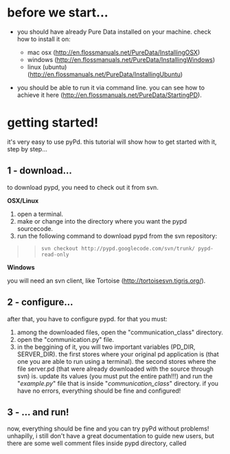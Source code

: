 # before we start... #
  * you should have already Pure Data installed on your machine. check how to install it on:
    * mac osx (http://en.flossmanuals.net/PureData/InstallingOSX)
    * windows (http://en.flossmanuals.net/PureData/InstallingWindows)
    * linux (ubuntu) (http://en.flossmanuals.net/PureData/InstallingUbuntu)

  * you should be able to run it via command line. you can see how to achieve it here (http://en.flossmanuals.net/PureData/StartingPD).


# getting started! #

it's very easy to use pyPd. this tutorial will show how to get started with it, step by step...

## 1 - download... ##
to download pypd, you need to check out it from svn.

**OSX/Linux**

  1. open a terminal.
  1. make or change into the directory where you want the pypd sourcecode.
  1. run the following command to download pypd from the svn repository:
> > `svn checkout http://pypd.googlecode.com/svn/trunk/ pypd-read-only`

**Windows**

you will need an svn client, like Tortoise (http://tortoisesvn.tigris.org/).

## 2 - configure... ##
after that, you have to configure pypd. for that you must:
  1. among the downloaded files, open the "communication\_class" directory.
  1. open the "communication.py" file.
  1. in the beggining of it, you will two important variables (PD\_DIR, SERVER\_DIR). the first stores where your original pd application is (that one you are able to run using a terminal). the second stores where the file server.pd (that were already downloaded with the source through svn) is. update its values (you must put the entire path!!!) and run the "_example.py_" file that is inside "_communication\_class_" directory. if you have no errors, everything should be fine and configured!

## 3 - ... and run! ##
now, everything should be fine and you can try pyPd without problems!
unhapilly, i still don't have a great documentation to guide new users, but there are some well comment files inside pypd directory, called 